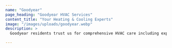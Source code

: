```yaml
---
name: "Goodyear"
page_heading: "Goodyear HVAC Services"
content_title: "Your Heating & Cooling Experts"
image: "/images/uploads/goodyear.webp"
description: >
  Goodyear residents trust us for comprehensive HVAC care including expert installations, repairs, and regular tune-ups. We focus on improving energy efficiency and indoor comfort customized to Goodyear’s climate. Our team uses the latest technology and proven techniques to ensure your HVAC system runs reliably and quietly, backed by honest pricing and exceptional customer service.

---
```

